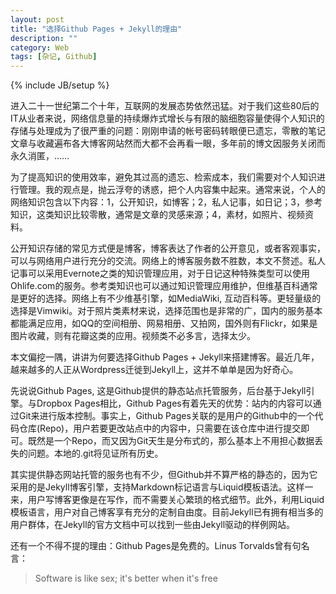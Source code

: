 ```yaml
---
layout: post
title: "选择Github Pages + Jekyll的理由"
description: ""
category: Web
tags: [杂记, Github]
---
```

{% include JB/setup %}

进入二十一世纪第二个十年，互联网的发展态势依然迅猛。对于我们这些80后的IT从业者来说，网络信息量的持续爆炸式增长与有限的脑细胞容量使得个人知识的存储与处理成为了很严重的问题：刚刚申请的帐号密码转眼便已遗忘，零散的笔记文章与收藏遍布各大博客网站然而大都不会再看一眼，多年前的博文因服务关闭而永久消匿，……

为了提高知识的使用效率，避免其过高的遗忘、检索成本，我们需要对个人知识进行管理。我的观点是，抛云浮夸的诱惑，把个人内容集中起来。通常来说，个人的网络知识包含以下内容：1，公开知识，如博客；2，私人记事，如日记；3，参考知识，这类知识比较零散，通常是文章的灵感来源；4，素材，如照片、视频资料。

公开知识存储的常见方式便是博客，博客表达了作者的公开意见，或者客观事实，可以与网络用户进行充分的交流。网络上的博客服务数不胜数，本文不赘述。私人记事可以采用Evernote之类的知识管理应用，对于日记这种特殊类型可以使用Ohlife.com的服务。参考类知识也可以通过知识管理应用维护，但维基百科通常是更好的选择。网络上有不少维基引擎，如MediaWiki, 互动百科等。更轻量级的选择是Vimwiki。对于照片类素材来说，选择范围也是非常的广，国内的服务基本都能满足应用，如QQ的空间相册、网易相册、又拍网，国外则有Flickr，如果是图片收藏，则有花瓣这类的应用。视频类不必多言，选择太少。

本文偏挖一隅，讲讲为何要选择Github Pages + Jekyll来搭建博客。最近几年，越来越多的人正从Wordpress迁徙到Jekyll上，这并不单单是因为好奇心。

先说说Github Pages, 这是Github提供的静态站点托管服务，后台基于Jekyll引擎。与Dropbox Pages相比，Github Pages有着先天的优势：站内的内容可以通过Git来进行版本控制。事实上，Github Pages关联的是用户的Github中的一个代码仓库(Repo)，用户若要更改站点中的内容中，只需要在该仓库中进行提交即可。既然是一个Repo，而又因为Git天生是分布式的，那么基本上不用担心数据丢失的问题。本地的.git将见证所有历史。

其实提供静态网站托管的服务也有不少，但Github并不算严格的静态的，因为它采用的是Jekyll博客引擎，支持Markdown标记语言与Liquid模板语法。这样一来，用户写博客更像是在写作，而不需要关心繁琐的格式细节。此外，利用Liquid模板语言，用户对自己博客享有充分的定制自由度。目前Jekyll已有拥有相当多的用户群体，在Jekyll的官方文档中可以找到一些由Jekyll驱动的样例网站。

还有一个不得不提的理由：Github Pages是免费的。Linus Torvalds曾有句名言：
>Software is like sex; it's better when it's free
